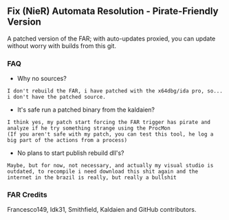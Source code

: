 ## Fix (NieR) Automata Resolution - Pirate-Friendly Version

A patched version of the FAR; with auto-updates proxied, you can update without worry with builds from this git.

### FAQ
- Why no sources?

```
I don't rebuild the FAR, i have patched with the x64dbg/ida pro, so... i don't have the patched source.
```


- It's safe run a patched binary from the kaldaien?

```
I think yes, my patch start forcing the FAR trigger has pirate and analyze if he try something strange using the ProcMon
(If you aren't safe with my patch, you can test this tool, he log a big part of the actions from a process)
```



- No plans to start publish rebuild dll's?
```
Maybe, but for now, not necessary, and actually my visual studio is outdated, to recompile i need download this shit again and the
internet in the brazil is really, but really a bullshit
```


### FAR Credits
Francesco149, Idk31, Smithfield, Kaldaien and GitHub contributors.
